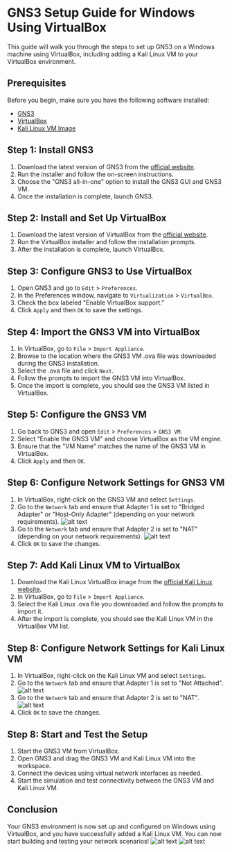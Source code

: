 # GNS3 Setup Guide for Windows Using VirtualBox

This guide will walk you through the steps to set up GNS3 on a Windows machine using VirtualBox, including adding a Kali Linux VM to your VirtualBox environment.

## Prerequisites

Before you begin, make sure you have the following software installed:

- [GNS3](https://gns3.com/software/download)
- [VirtualBox](https://www.virtualbox.org/wiki/Downloads)
- [Kali Linux VM Image](https://www.kali.org/get-kali/#kali-virtual-machines)

## Step 1: Install GNS3

1. Download the latest version of GNS3 from the [official website](https://gns3.com/software/download).
2. Run the installer and follow the on-screen instructions.
3. Choose the "GNS3 all-in-one" option to install the GNS3 GUI and GNS3 VM.
4. Once the installation is complete, launch GNS3.

## Step 2: Install and Set Up VirtualBox

1. Download the latest version of VirtualBox from the [official website](https://www.virtualbox.org/wiki/Downloads).
2. Run the VirtualBox installer and follow the installation prompts.
3. After the installation is complete, launch VirtualBox.

## Step 3: Configure GNS3 to Use VirtualBox

1. Open GNS3 and go to `Edit` > `Preferences`.
2. In the Preferences window, navigate to `Virtualization` > `VirtualBox`.
3. Check the box labeled "Enable VirtualBox support."
4. Click `Apply` and then `OK` to save the settings.

## Step 4: Import the GNS3 VM into VirtualBox

1. In VirtualBox, go to `File` > `Import Appliance`.
2. Browse to the location where the GNS3 VM .ova file was downloaded during the GNS3 installation.
3. Select the .ova file and click `Next`.
4. Follow the prompts to import the GNS3 VM into VirtualBox.
5. Once the import is complete, you should see the GNS3 VM listed in VirtualBox.

## Step 5: Configure the GNS3 VM

1. Go back to GNS3 and open `Edit` > `Preferences` > `GNS3 VM`.
2. Select "Enable the GNS3 VM" and choose VirtualBox as the VM engine.
3. Ensure that the "VM Name" matches the name of the GNS3 VM in VirtualBox.
4. Click `Apply` and then `OK`.

## Step 6: Configure Network Settings for GNS3 VM

1. In VirtualBox, right-click on the GNS3 VM and select `Settings`.
2. Go to the `Network` tab and ensure that Adapter 1 is set to "Bridged Adapter" or "Host-Only Adapter" (depending on your network requirements).
   ![alt text](image-1.png)
3. Go to the `Network` tab and ensure that Adapter 2 is set to "NAT" (depending on your network requirements).
   ![alt text](image.png)
4. Click `OK` to save the changes.

## Step 7: Add Kali Linux VM to VirtualBox

1. Download the Kali Linux VirtualBox image from the [official Kali Linux website](https://www.kali.org/get-kali/#kali-virtual-machines).
2. In VirtualBox, go to `File` > `Import Appliance`.
3. Select the Kali Linux .ova file you downloaded and follow the prompts to import it.
4. After the import is complete, you should see the Kali Linux VM in the VirtualBox VM list.

## Step 8: Configure Network Settings for Kali Linux VM

1. In VirtualBox, right-click on the Kali Linux VM and select `Settings`.
2. Go to the `Network` tab and ensure that Adapter 1 is set to "Not Attached".
   ![alt text](image-2.png)
3. Go to the `Network` tab and ensure that Adapter 2 is set to "NAT".
   ![alt text](image-3.png)
4. Click `OK` to save the changes.

## Step 8: Start and Test the Setup

1. Start the GNS3 VM from VirtualBox.
2. Open GNS3 and drag the GNS3 VM and Kali Linux VM into the workspace.
3. Connect the devices using virtual network interfaces as needed.
4. Start the simulation and test connectivity between the GNS3 VM and Kali Linux VM.

## Conclusion

Your GNS3 environment is now set up and configured on Windows using VirtualBox, and you have successfully added a Kali Linux VM. You can now start building and testing your network scenarios!
![alt text](image-4.png)
![alt text](image-5.png)
